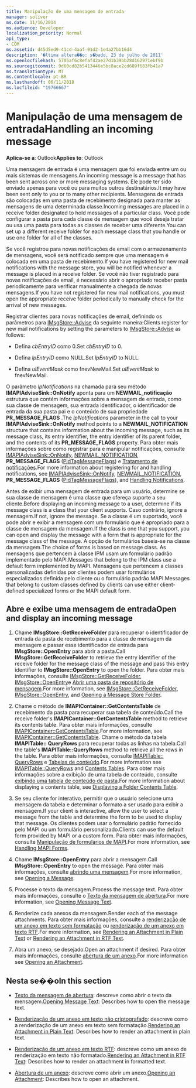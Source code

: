 ```yaml
---
title: Manipulação de uma mensagem de entrada
manager: soliver
ms.date: 11/16/2014
ms.audience: Developer
localization_priority: Normal
api_type:
- COM
ms.assetid: d45d5ed9-41cd-4aaf-91d2-1e4a27bb16d4
description: '�ltima altera��o: s�bado, 23 de julho de 2011'
ms.openlocfilehash: 5705af6c8efaf42ae27d1b39bb28d162971ebf9b
ms.sourcegitcommit: 9d60cd82b5413446e5bc8ace2cd689f683fb41a7
ms.translationtype: MT
ms.contentlocale: pt-BR
ms.lasthandoff: 06/11/2018
ms.locfileid: "19766667"
---
```

# <a name="handling-an-incoming-message"></a><span data-ttu-id="80426-103">Manipulação de uma mensagem de entrada</span><span class="sxs-lookup"><span data-stu-id="80426-103">Handling an incoming message</span></span>

<span data-ttu-id="80426-104">**Aplica-se a**: Outlook</span><span class="sxs-lookup"><span data-stu-id="80426-104">**Applies to**: Outlook</span></span> 
  
<span data-ttu-id="80426-105">Uma mensagem de entrada é uma mensagem que foi enviada entre um ou mais sistemas de mensagens.</span><span class="sxs-lookup"><span data-stu-id="80426-105">An incoming message is a message that has been sent across one or more messaging systems.</span></span> <span data-ttu-id="80426-106">Ele pode ter sido enviado apenas para você ou para muitos outros destinatários.</span><span class="sxs-lookup"><span data-stu-id="80426-106">It may have been sent only to you or to many other recipients.</span></span> <span data-ttu-id="80426-107">Mensagens de entrada são colocadas em uma pasta de recebimento designada para manter as mensagens de uma determinada classe.</span><span class="sxs-lookup"><span data-stu-id="80426-107">Incoming messages are placed in a receive folder designated to hold messages of a particular class.</span></span> <span data-ttu-id="80426-108">Você pode configurar a pasta para cada classe de mensagem que você deseja tratar ou usa uma pasta para todas as classes de receber uma diferente.</span><span class="sxs-lookup"><span data-stu-id="80426-108">You can set up a different receive folder for each message class that you handle or use one folder for all of the classes.</span></span>
  
<span data-ttu-id="80426-109">Se você registrou para novas notificações de email com o armazenamento de mensagens, você será notificado sempre que uma mensagem é colocada em uma pasta de recebimento.</span><span class="sxs-lookup"><span data-stu-id="80426-109">If you have registered for new mail notifications with the message store, you will be notified whenever a message is placed in a receive folder.</span></span> <span data-ttu-id="80426-110">Se você não tiver registrado para novas notificações de email, é necessário abrir o apropriado receber pasta periodicamente para verificar manualmente a chegada de novas mensagens.</span><span class="sxs-lookup"><span data-stu-id="80426-110">If you have not registered for new mail notifications, you must open the appropriate receive folder periodically to manually check for the arrival of new messages.</span></span>
  
<span data-ttu-id="80426-111">Registrar clientes para novas notificações de email, definindo os parâmetros para [IMsgStore::Advise](imsgstore-advise.md) da seguinte maneira:</span><span class="sxs-lookup"><span data-stu-id="80426-111">Clients register for new mail notifications by setting the parameters to [IMsgStore::Advise](imsgstore-advise.md) as follows:</span></span> 
  
- <span data-ttu-id="80426-112">Defina _cbEntryID_ como 0.</span><span class="sxs-lookup"><span data-stu-id="80426-112">Set  _cbEntryID_ to 0.</span></span> 
    
- <span data-ttu-id="80426-113">Defina _lpEntryID_ como NULL.</span><span class="sxs-lookup"><span data-stu-id="80426-113">Set  _lpEntryID_ to NULL.</span></span> 
    
- <span data-ttu-id="80426-114">Defina _ulEventMask_ como fnevNewMail.</span><span class="sxs-lookup"><span data-stu-id="80426-114">Set  _ulEventMask_ to fnevNewMail.</span></span> 
    
<span data-ttu-id="80426-115">O parâmetro _lpNotifications_ na chamada para seu método **IMAPIAdviseSink::OnNotify** aponta para um **NEWMAIL\_notificação** estrutura que contém informações sobre a mensagem de entrada, como sua classe de mensagem, sua entrada identificador, o identificador de entrada da sua pasta pai e o conteúdo de sua propriedade **PR_MESSAGE_FLAGS** .</span><span class="sxs-lookup"><span data-stu-id="80426-115">The  _lpNotifications_ parameter in the call to your **IMAPIAdviseSink::OnNotify** method points to a **NEWMAIL\_NOTIFICATION** structure that contains information about the incoming message, such as its message class, its entry identifier, the entry identifier of its parent folder, and the contents of its **PR_MESSAGE_FLAGS** property.</span></span> <span data-ttu-id="80426-116">Para obter mais informações sobre como registrar para e manipular notificações, consulte [IMAPIAdviseSink::OnNotify](imapiadvisesink-onnotify.md), [NEWMAIL_NOTIFICATION](newmail_notification.md), **PR_MESSAGE_FLAGS** ([PidTagMessageFlags](pidtagmessageflags-canonical-property.md)) e [Tratamento de notificações](handling-notifications.md).</span><span class="sxs-lookup"><span data-stu-id="80426-116">For more information about registering for and handling notifications, see [IMAPIAdviseSink::OnNotify](imapiadvisesink-onnotify.md), [NEWMAIL_NOTIFICATION](newmail_notification.md), **PR_MESSAGE_FLAGS** ([PidTagMessageFlags](pidtagmessageflags-canonical-property.md)), and [Handling Notifications](handling-notifications.md).</span></span> 
  
<span data-ttu-id="80426-117">Antes de exibir uma mensagem de entrada para um usuário, determine se sua classe de mensagem é uma classe que ofereça suporte a seu cliente.</span><span class="sxs-lookup"><span data-stu-id="80426-117">Before displaying an incoming message to a user, determine if its message class is a class that your client supports.</span></span> <span data-ttu-id="80426-118">Caso contrário, ignore a mensagem.</span><span class="sxs-lookup"><span data-stu-id="80426-118">If not, ignore the message.</span></span> <span data-ttu-id="80426-119">Se a classe é um suportado, você pode abrir e exibir a mensagem com um formulário que é apropriado para a classe de mensagem da mensagem.</span><span class="sxs-lookup"><span data-stu-id="80426-119">If the class is one that you support, you can open and display the message with a form that is appropriate for the message class of the message.</span></span> <span data-ttu-id="80426-120">A opção de formulários baseia-se na classe da mensagem.</span><span class="sxs-lookup"><span data-stu-id="80426-120">The choice of forms is based on message class.</span></span> <span data-ttu-id="80426-121">As mensagens que pertencem à classe IPM usam um formulário padrão implementado pelo MAPI.</span><span class="sxs-lookup"><span data-stu-id="80426-121">Messages that belong to the IPM class use a default form implemented by MAPI.</span></span> <span data-ttu-id="80426-122">Mensagens que pertencem a classes personalizadas definidas por clientes podem usar formulários especializados definida pelo cliente ou o formulário padrão MAPI.</span><span class="sxs-lookup"><span data-stu-id="80426-122">Messages that belong to custom classes defined by clients can use either client-defined specialized forms or the MAPI default form.</span></span>
  
## <a name="open-and-display-an-incoming-message"></a><span data-ttu-id="80426-123">Abre e exibe uma mensagem de entrada</span><span class="sxs-lookup"><span data-stu-id="80426-123">Open and display an incoming message</span></span>
  
1. <span data-ttu-id="80426-124">Chame **IMsgStore::GetReceiveFolder** para recuperar o identificador de entrada da pasta de recebimento para a classe de mensagem da mensagem e passar esse identificador de entrada para **IMsgStore::OpenEntry** para abrir a pasta.</span><span class="sxs-lookup"><span data-stu-id="80426-124">Call **IMsgStore::GetReceiveFolder** to retrieve the entry identifier of the receive folder for the message class of the message and pass this entry identifier to **IMsgStore::OpenEntry** to open the folder.</span></span> <span data-ttu-id="80426-125">Para obter mais informações, consulte [IMsgStore::GetReceiveFolder](imsgstore-getreceivefolder.md), [IMsgStore::OpenEntry](imsgstore-openentry.md)e [Abrir uma pasta de repositório de mensagem](opening-a-message-store-folder.md).</span><span class="sxs-lookup"><span data-stu-id="80426-125">For more information, see [IMsgStore::GetReceiveFolder](imsgstore-getreceivefolder.md), [IMsgStore::OpenEntry](imsgstore-openentry.md), and [Opening a Message Store Folder](opening-a-message-store-folder.md).</span></span>
    
2. <span data-ttu-id="80426-126">Chame o método de **IMAPIContainer::GetContentsTable** de recebimento da pasta para recuperar sua tabela de conteúdo.</span><span class="sxs-lookup"><span data-stu-id="80426-126">Call the receive folder's **IMAPIContainer::GetContentsTable** method to retrieve its contents table.</span></span> <span data-ttu-id="80426-127">Para obter mais informações, consulte [IMAPIContainer::GetContentsTable](imapicontainer-getcontentstable.md).</span><span class="sxs-lookup"><span data-stu-id="80426-127">For more information, see [IMAPIContainer::GetContentsTable](imapicontainer-getcontentstable.md).</span></span> <span data-ttu-id="80426-128">Chame o método da tabela **IMAPITable:: QueryRows** para recuperar todas as linhas na tabela.</span><span class="sxs-lookup"><span data-stu-id="80426-128">Call the table's **IMAPITable::QueryRows** method to retrieve all the rows in the table.</span></span> <span data-ttu-id="80426-129">Para obter mais informações, consulte [IMAPITable:: QueryRows](imapitable-queryrows.md) e [Tabelas de conteúdo](contents-tables.md).</span><span class="sxs-lookup"><span data-stu-id="80426-129">For more information see [IMAPITable::QueryRows](imapitable-queryrows.md) and [Contents Tables](contents-tables.md).</span></span> <span data-ttu-id="80426-130">Para obter mais informações sobre a exibição de uma tabela de conteúdo, consulte [exibindo uma tabela de conteúdo de pasta](displaying-a-folder-contents-table.md).</span><span class="sxs-lookup"><span data-stu-id="80426-130">For more information about displaying a contents table, see [Displaying a Folder Contents Table](displaying-a-folder-contents-table.md).</span></span>
    
3. <span data-ttu-id="80426-131">Se seu cliente for interativo, permitir que o usuário selecione uma mensagem da tabela e determinar o formato a ser usado para exibir a mensagem.</span><span class="sxs-lookup"><span data-stu-id="80426-131">If your client is interactive, allow the user to select a message from the table and determine the form to be used to display that message.</span></span> <span data-ttu-id="80426-132">Os clientes podem usar o formulário padrão fornecido pelo MAPI ou um formulário personalizado.</span><span class="sxs-lookup"><span data-stu-id="80426-132">Clients can use the default form provided by MAPI or a custom form.</span></span> <span data-ttu-id="80426-133">Para obter mais informações, consulte [Manipulação de formulários de MAPI](handling-mapi-forms.md).</span><span class="sxs-lookup"><span data-stu-id="80426-133">For more information, see [Handling MAPI Forms](handling-mapi-forms.md).</span></span>
    
4. <span data-ttu-id="80426-134">Chame **IMsgStore::OpenEntry** para abrir a mensagem.</span><span class="sxs-lookup"><span data-stu-id="80426-134">Call **IMsgStore::OpenEntry** to open the message.</span></span> <span data-ttu-id="80426-135">Para obter mais informações, consulte [abrindo uma mensagem](opening-a-message.md).</span><span class="sxs-lookup"><span data-stu-id="80426-135">For more information, see [Opening a Message](opening-a-message.md).</span></span>
    
5. <span data-ttu-id="80426-136">Processe o texto da mensagem.</span><span class="sxs-lookup"><span data-stu-id="80426-136">Process the message text.</span></span> <span data-ttu-id="80426-137">Para obter mais informações, consulte o [Texto da mensagem de abertura](opening-message-text.md).</span><span class="sxs-lookup"><span data-stu-id="80426-137">For more information, see [Opening Message Text](opening-message-text.md).</span></span>
    
6. <span data-ttu-id="80426-138">Renderize cada anexos da mensagem.</span><span class="sxs-lookup"><span data-stu-id="80426-138">Render each of the message attachments.</span></span> <span data-ttu-id="80426-139">Para obter mais informações, consulte a [renderização de um anexo em texto sem formatação](rendering-an-attachment-in-plain-text.md) ou [renderização de um anexo em texto RTF](rendering-an-attachment-in-rtf-text.md).</span><span class="sxs-lookup"><span data-stu-id="80426-139">For more information, see [Rendering an Attachment in Plain Text](rendering-an-attachment-in-plain-text.md) or [Rendering an Attachment in RTF Text](rendering-an-attachment-in-rtf-text.md).</span></span>
    
7. <span data-ttu-id="80426-140">Abra um anexo, se desejado.</span><span class="sxs-lookup"><span data-stu-id="80426-140">Open an attachment if desired.</span></span> <span data-ttu-id="80426-141">Para obter mais informações, consulte [abertura de um anexo](opening-an-attachment.md).</span><span class="sxs-lookup"><span data-stu-id="80426-141">For more information see [Opening an Attachment](opening-an-attachment.md).</span></span>
    
## <a name="in-this-section"></a><span data-ttu-id="80426-142">Nesta se��o</span><span class="sxs-lookup"><span data-stu-id="80426-142">In this section</span></span>

- <span data-ttu-id="80426-143">[Texto da mensagem de abertura](opening-message-text.md): descreve como abrir o texto da mensagem.</span><span class="sxs-lookup"><span data-stu-id="80426-143">[Opening Message Text](opening-message-text.md): Describes how to open the message text.</span></span>
    
- <span data-ttu-id="80426-144">[Renderização de um anexo em texto não criptografado](rendering-an-attachment-in-plain-text.md): descreve como a renderização de um anexo em texto sem formatação.</span><span class="sxs-lookup"><span data-stu-id="80426-144">[Rendering an Attachment in Plain Text](rendering-an-attachment-in-plain-text.md): Describes how to render an attachment in plain text.</span></span>
    
- <span data-ttu-id="80426-145">[Renderização de um anexo em texto RTF](rendering-an-attachment-in-rtf-text.md): descreve como um anexo de renderização em texto não formatado.</span><span class="sxs-lookup"><span data-stu-id="80426-145">[Rendering an Attachment in RTF Text](rendering-an-attachment-in-rtf-text.md): Describes how to render an attachment in formatted text.</span></span>
    
- <span data-ttu-id="80426-146">[Abertura de um anexo](opening-an-attachment.md): descreve como abrir um anexo.</span><span class="sxs-lookup"><span data-stu-id="80426-146">[Opening an Attachment](opening-an-attachment.md): Describes how to open an attachment.</span></span>
    

